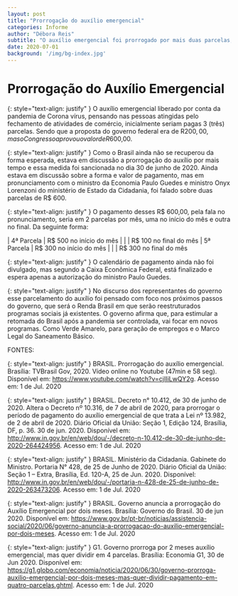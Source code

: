 ```yaml
---
layout: post
title: "Prorrogação do auxílio emergencial"
categories: Informe
author: "Débora Reis"
subtitle: "O auxílio emergencial foi prorrogado por mais duas parcelas, pelo decreto 10.412, de 30 de Junho de 2020."
date: 2020-07-01
background: '/img/bg-index.jpg'
---
```

# Prorrogação do Auxílio Emergencial

{: style="text-align: justify" }
O auxílio emergencial liberado por conta da pandemia de Corona vírus, pensando nas pessoas atingidas pelo fechamento de atividades de comércio, inicialmente seriam pagas 3 (três) parcelas. Sendo que a proposta do governo federal era de R$200,00, mas o Congresso aprovou o valor de R$600,00.

{: style="text-align: justify" }
Como o Brasil ainda não se recuperou da forma esperada, estava em discussão a prorrogação do auxílio por mais tempo e essa medida foi sancionada no dia 30 de junho de 2020.
Ainda estava em discussão sobre a forma e valor de pagamento, mas em pronunciamento com o ministro da Economia Paulo Guedes e ministro Onyx Lorenzoni do ministério de Estado da Cidadania, foi falado sobre duas parcelas de R$ 600.

{: style="text-align: justify" }
O pagamento desses R$ 600,00, pela fala no pronunciamento, seria em 2 parcelas por mês, uma no início do mês e outra no final. Da seguinte forma:

| 4ª Parcela | R$ 500 no início do mês |
|                  | R$ 100 no final do mês | 
5ª Parcela | R$ 300 no início do mês |
|                  | R$ 300 no final do mês

{: style="text-align: justify" }
O calendário de pagamento ainda não foi divulgado, mas segundo a Caixa Econômica Federal, está finalizado e espera apenas a autorização do ministro Paulo Guedes.

{: style="text-align: justify" }
No discurso dos representantes do governo esse parcelamento do auxílio foi pensado com foco nos próximos passos do governo, que será o Renda Brasil em que serão reestruturados programas sociais já existentes.
O governo afirma que, para estimular a retomada do Brasil após a pandemia ser controlada, vai focar em novos programas. Como Verde Amarelo, para geração de empregos e o Marco Legal do Saneamento Básico. 

FONTES:

{: style="text-align: justify" }
BRASIL. Prorrogação do auxílio emergencial. Brasília: TVBrasil Gov, 2020. Vídeo online no Youtube (47min e 58 seg). Disponível em: https://www.youtube.com/watch?v=cjIIiLwQY2g. Acesso em: 1 de Jul. 2020

{: style="text-align: justify" }
BRASIL. Decreto n° 10.412, de 30 de junho de 2020. Altera o Decreto nº 10.316, de 7 de abril de 2020, para prorrogar o período de pagamento do auxílio emergencial de que trata a Lei nº 13.982, de 2 de abril de 2020. Diário Oficial da União: Seção 1, Edição 124, Brasília, DF, p. 36. 30 de jun. 2020. Disponível em: http://www.in.gov.br/en/web/dou/-/decreto-n-10.412-de-30-de-junho-de-2020-264424956. Acesso em: 1 de Jul. 2020

{: style="text-align: justify" }
BRASIL. Ministério da Cidadania. Gabinete do Ministro. Portaria N° 428, de 25 de Junho de 2020. Diário Oficial da União: Seção 1 – Extra, Brasília, Ed. 120-A, 25 de Jun. 2020. Disponível: http://www.in.gov.br/en/web/dou/-/portaria-n-428-de-25-de-junho-de-2020-263473206. Acesso em: 1 de Jul. 2020

{: style="text-align: justify" }
BRASIL. Governo anuncia a prorrogação do Auxílio Emergencial por dois meses. Brasília: Governo do Brasil. 30 de jun 2020. Disponível em: https://www.gov.br/pt-br/noticias/assistencia-social/2020/06/governo-anuncia-a-prorrogacao-do-auxilio-emergencial-por-dois-meses. Acesso em: 1 de Jul. 2020

{: style="text-align: justify" }
G1. Governo prorroga por 2 meses auxílio emergencial, mas quer dividir em 4 parcelas. Brasília: Economia G1, 30 de Jun 2020. Disponível em: https://g1.globo.com/economia/noticia/2020/06/30/governo-prorroga-auxilio-emergencial-por-dois-meses-mas-quer-dividir-pagamento-em-quatro-parcelas.ghtml. Acesso em: 1 de Jul. 2020



